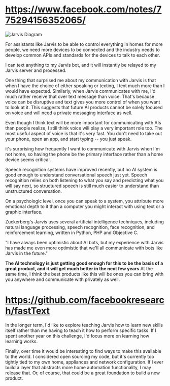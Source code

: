# https://www.facebook.com/notes/775294156352065/

<img src="https://scontent-den4-1.xx.fbcdn.net/v/t31.18172-8/15419743_10103347287954901_2744013366467623932_o.jpg?_nc_cat=107&ccb=1-7&_nc_sid=abc084&_nc_ohc=wx9jkZsK8qMAX_o8KhB&_nc_ht=scontent-den4-1.xx&oh=00_AfAbHXVzk-pQCMK__nsrhY9cgW64NY_PpV1awmnQO94VpQ&oe=6418C306" alt="Jarvis Diagram"/>

For assistants like Jarvis to be able to control everything in homes for more people, we need more devices to be connected and the industry needs to develop common APIs and standards for the devices to talk to each other.

I can text anything to my Jarvis bot, and it will instantly be relayed to my Jarvis server and processed. 

One thing that surprised me about my communication with Jarvis is that when I have the choice of either speaking or texting, I text much more than I would have expected. Similarly, when Jarvis communicates with me, I'd much rather receive that over text message than voice. That's because voice can be disruptive and text gives you more control of when you want to look at it. This suggests that future AI products cannot be solely focused on voice and will need a private messaging interface as well. 

Even though I think text will be more important for communicating with AIs than people realize, I still think voice will play a very important role too. The most useful aspect of voice is that it's very fast. You don't need to take out your phone, open an app, and start typing -- you just speak.

it's surprising how frequently I want to communicate with Jarvis when I'm not home, so having the phone be the primary interface rather than a home device seems critical.

Speech recognition systems have improved recently, but no AI system is good enough to understand conversational speech just yet. Speech recognition relies on both listening to what you say and predicting what you will say next, so structured speech is still much easier to understand than unstructured conversation.

On a psychologic level, once you can speak to a system, you attribute more emotional depth to it than a computer you might interact with using text or a graphic interface.

Zuckerberg's Jarvis uses several artificial intelligence techniques, including natural language processing, speech recognition, face recognition, and reinforcement learning, written in Python, PHP and Objective C.

"I have always been optimistic about AI bots, but my experience with Jarvis has made me even more optimistic that we'll all communicate with bots like Jarvis in the future."



**The AI technology is just getting good enough for this to be the basis of a great product, and it will get much better in the next few years** At the same time, I think the best products like this will be ones you can bring with you anywhere and communicate with privately as well.

# https://github.com/facebookresearch/fastText

In the longer term, I'd like to explore teaching Jarvis how to learn new skills itself rather than me having to teach it how to perform specific tasks. If I spent another year on this challenge, I'd focus more on learning how learning works.

Finally, over time it would be interesting to find ways to make this available to the world. I considered open sourcing my code, but it's currently too tightly tied to my own home, appliances and network configuration. If I ever build a layer that abstracts more home automation functionality, I may release that. Or, of course, that could be a great foundation to build a new product.